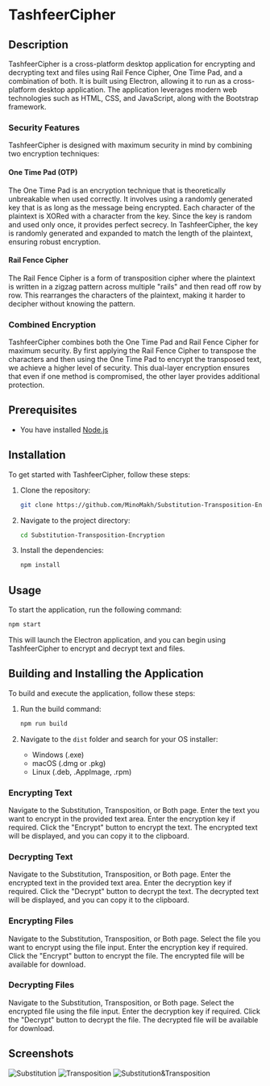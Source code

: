 # TashfeerCipher

## Description

TashfeerCipher is a cross-platform desktop application for encrypting and decrypting text and files using Rail Fence Cipher, One Time Pad, and a combination of both. It is built using Electron, allowing it to run as a cross-platform desktop application. The application leverages modern web technologies such as HTML, CSS, and JavaScript, along with the Bootstrap framework.

### Security Features

TashfeerCipher is designed with maximum security in mind by combining two encryption techniques:

#### One Time Pad (OTP)

The One Time Pad is an encryption technique that is theoretically unbreakable when used correctly. It involves using a randomly generated key that is as long as the message being encrypted. Each character of the plaintext is XORed with a character from the key. Since the key is random and used only once, it provides perfect secrecy. In TashfeerCipher, the key is randomly generated and expanded to match the length of the plaintext, ensuring robust encryption.

#### Rail Fence Cipher

The Rail Fence Cipher is a form of transposition cipher where the plaintext is written in a zigzag pattern across multiple "rails" and then read off row by row. This rearranges the characters of the plaintext, making it harder to decipher without knowing the pattern.

### Combined Encryption

TashfeerCipher combines both the One Time Pad and Rail Fence Cipher for maximum security. By first applying the Rail Fence Cipher to transpose the characters and then using the One Time Pad to encrypt the transposed text, we achieve a higher level of security. This dual-layer encryption ensures that even if one method is compromised, the other layer provides additional protection.

## Prerequisites

- You have installed [Node.js](https://nodejs.org/) 

## Installation

To get started with TashfeerCipher, follow these steps:

1. Clone the repository:
    ```bash
    git clone https://github.com/MinoMakh/Substitution-Transposition-Encryption.git
    ```

2. Navigate to the project directory:
    ```bash
    cd Substitution-Transposition-Encryption
    ```

3. Install the dependencies:
    ```bash
    npm install
    ```

## Usage

To start the application, run the following command:
```bash
npm start
```
This will launch the Electron application, and you can begin using TashfeerCipher to encrypt and decrypt text and files.

## Building and Installing the Application

To build and execute the application, follow these steps:

1. Run the build command:
    ```bash
    npm run build
    ```

2. Navigate to the `dist` folder and search for your OS installer:
   - Windows (.exe)
   - macOS (.dmg or .pkg)
   - Linux (.deb, .AppImage, .rpm)

### Encrypting Text

Navigate to the Substitution, Transposition, or Both page.
Enter the text you want to encrypt in the provided text area.
Enter the encryption key if required.
Click the "Encrypt" button to encrypt the text.
The encrypted text will be displayed, and you can copy it to the clipboard.

### Decrypting Text

Navigate to the Substitution, Transposition, or Both page.
Enter the encrypted text in the provided text area.
Enter the decryption key if required.
Click the "Decrypt" button to decrypt the text.
The decrypted text will be displayed, and you can copy it to the clipboard.

### Encrypting Files

Navigate to the Substitution, Transposition, or Both page.
Select the file you want to encrypt using the file input.
Enter the encryption key if required.
Click the "Encrypt" button to encrypt the file.
The encrypted file will be available for download.

### Decrypting Files

Navigate to the Substitution, Transposition, or Both page.
Select the encrypted file using the file input.
Enter the decryption key if required.
Click the "Decrypt" button to decrypt the file.
The decrypted file will be available for download.

## Screenshots

![Substitution](https://github.com/user-attachments/assets/d0c1b549-242e-4764-9744-e65959bfd9b2)
![Transposition](https://github.com/user-attachments/assets/d9cd1e19-9d30-44a7-911e-f2e6acd255d1)
![Substitution&Transposition](https://github.com/user-attachments/assets/1d0095dc-79c9-4e77-962c-a80a8c02a85a)


